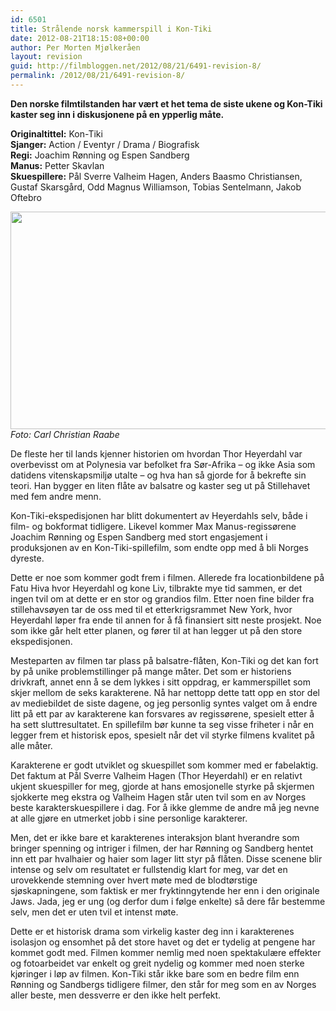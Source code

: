 ```yaml
---
id: 6501
title: Strålende norsk kammerspill i Kon-Tiki
date: 2012-08-21T18:15:08+00:00
author: Per Morten Mjølkeråen
layout: revision
guid: http://filmbloggen.net/2012/08/21/6491-revision-8/
permalink: /2012/08/21/6491-revision-8/
---
```

**Den norske filmtilstanden har vært et het tema de siste ukene og Kon-Tiki kaster seg inn i diskusjonene på en ypperlig måte.** 

**Originaltittel:** Kon-Tiki  
**Sjanger:** Action / Eventyr / Drama / Biografisk  
**Regi:** Joachim Rønning og Espen Sandberg  
**Manus:** Petter Skavlan  
**Skuespillere:** Pål Sverre Valheim Hagen, Anders Baasmo Christiansen, Gustaf Skarsgård, Odd Magnus Williamson, Tobias Sentelmann, Jakob Oftebro

<a href="http://filmbloggen.net/?attachment_id=6492" rel="attachment wp-att-6492"><img class="alignnone size-large wp-image-6492" src="http://filmbloggen.net/wp-content/uploads//2012/08/ahmxosc44-620x348.jpg" alt="" width="620" height="348" /></a>  
_Foto: Carl Christian Raabe_

De fleste her til lands kjenner historien om hvordan Thor Heyerdahl var overbevisst om at Polynesia var befolket fra Sør-Afrika – og ikke Asia som datidens vitenskapsmiljø utalte – og hva han så gjorde for å bekrefte sin teori. Han bygger en liten flåte av balsatre og kaster seg ut på Stillehavet med fem andre menn.

Kon-Tiki-ekspedisjonen har blitt dokumentert av Heyerdahls selv, både i film- og bokformat tidligere. Likevel kommer Max Manus-regissørene Joachim Rønning og Espen Sandberg med stort engasjement i produksjonen av en Kon-Tiki-spillefilm, som endte opp med å bli Norges dyreste.

Dette er noe som kommer godt frem i filmen. Allerede fra locationbildene på Fatu Hiva hvor Heyerdahl og kone Liv, tilbrakte mye tid sammen, er det ingen tvil om at dette er en stor og grandios film. Etter noen fine bilder fra stillehavsøyen tar de oss med til et etterkrigsrammet New York, hvor Heyerdahl løper fra ende til annen for å få finansiert sitt neste prosjekt. Noe som ikke går helt etter planen, og fører til at han legger ut på den store ekspedisjonen.

Mesteparten av filmen tar plass på balsatre-flåten, Kon-Tiki og det kan fort by på unike problemstillinger på mange måter. Det som er historiens drivkraft, annet enn å se dem lykkes i sitt oppdrag, er kammerspillet som skjer mellom de seks karakterene. Nå har nettopp dette tatt opp en stor del av mediebildet de siste dagene, og jeg personlig syntes valget om å endre litt på ett par av karakterene kan forsvares av regissørene, spesielt etter å ha sett sluttresultatet. En spillefilm bør kunne ta seg visse friheter i når en legger frem et historisk epos, spesielt når det vil styrke filmens kvalitet på alle måter.

Karakterene er godt utviklet og skuespillet som kommer med er fabelaktig. Det faktum at Pål Sverre Valheim Hagen (Thor Heyerdahl) er en relativt ukjent skuespiller for meg, gjorde at hans emosjonelle styrke på skjermen sjokkerte meg ekstra og Valheim Hagen står uten tvil som en av Norges beste karakterskuespillere i dag. For å ikke glemme de andre må jeg nevne at alle gjøre en utmerket jobb i sine personlige karakterer.

Men, det er ikke bare et karakterenes interaksjon blant hverandre som bringer spenning og intriger i filmen, der har Rønning og Sandberg hentet inn ett par hvalhaier og haier som lager litt styr på flåten. Disse scenene blir intense og selv om resultatet er fullstendig klart for meg, var det en urovekkende stemning over hvert møte med de blodtørstige sjøskapningene, som faktisk er mer fryktinngytende her enn i den originale Jaws. Jada, jeg er ung (og derfor dum i følge enkelte) så dere får bestemme selv, men det er uten tvil et intenst møte.

Dette er et historisk drama som virkelig kaster deg inn i karakterenes isolasjon og ensomhet på det store havet og det er tydelig at pengene har kommet godt med. Filmen kommer nemlig med noen spektakulære effekter og fotoarbeidet var enkelt og greit nydelig og kommer med noen sterke kjøringer i løp av filmen. Kon-Tiki står ikke bare som en bedre film enn Rønning og Sandbergs tidligere filmer, den står for meg som en av Norges aller beste, men dessverre er den ikke helt perfekt. 

<div class="video-shortcode">
</div>